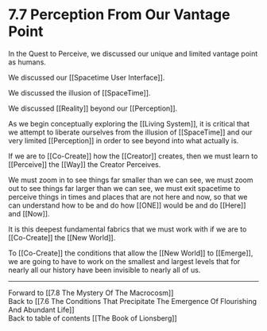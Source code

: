 # 7.7 Perception From Our Vantage Point

In the Quest to Perceive, we discussed our unique and limited vantage point as humans. 

We discussed our [[Spacetime User Interface]]. 

We discussed the illusion of [[SpaceTime]]. 

We discussed [[Reality]] beyond our [[Perception]]. 

As we begin conceptually exploring the [[Living System]], it is critical that we attempt to liberate ourselves from the illusion of [[SpaceTime]] and our very limited [[Perception]] in order to see beyond into what actually is. 

If we are to [[Co-Create]] how the [[Creator]] creates, then we must learn to [[Perceive]] the [[Way]] the Creator Perceives. 

We must zoom in to see things far smaller than we can see, we must zoom out to see things far larger than we can see, we must exit spacetime to perceive things in times and places that are not here and now, so that we can understand how to be and do how [[ONE]] would be and do [[Here]] and [[Now]]. 

It is this deepest fundamental fabrics that we must work with if we are to [[Co-Create]] the [[New World]]. 

To [[Co-Create]] the conditions that allow the [[New World]] to [[Emerge]], we are going to have to work on the smallest and largest levels that for nearly all our history have been invisible to nearly all of us. 

___

Forward to [[7.8 The Mystery Of The Macrocosm]]              
Back to [[7.6 The Conditions That Precipitate The Emergence Of Flourishing And Abundant Life]]              
Back to table of contents [[The Book of Lionsberg]]  
